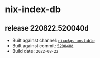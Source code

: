 # nix-index-db
## release 220822.520040d
- Built against channel: [`nixpkgs-unstable`](https://github.com/nixos/nixpkgs/tree/nixpkgs-unstable)
- Built against commit: [`520040d`](https://github.com/NixOS/nixpkgs/commit/520040da1eeb8558cd79bd4f0555866fcff2cced)
- Build date: `2022-08-22`
